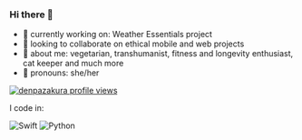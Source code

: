 ### Hi there 👋

- 💅 currently working on: Weather Essentials project
- 🍒 looking to collaborate on ethical mobile and web projects
- 🪭 about me: vegetarian, transhumanist, fitness and longevity enthusiast, cat keeper and much more
- 💖 pronouns: she/her

[![denpazakura profile views](https://u8views.com/api/v1/github/profiles/145766116/views/day-week-month-total-count.svg)](https://u8views.com/github/denpazakura)

I code in: 

![Swift](https://img.shields.io/badge/swift-F54A2A?style=for-the-badge&logo=swift&logoColor=white) 
![Python](https://img.shields.io/badge/python-3670A0?style=for-the-badge&logo=python&logoColor=ffdd54)
